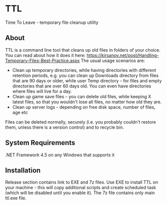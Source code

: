 # TTL
Time To Leave - temporary file cleanup utility
## About
TTL is a command line tool that cleans up old files in folders of your choice. You can read about how it does it here: https://kirsanov.net/post/Handling-Temporary-Files-Best-Practice.aspx
The usual usage scenarios are:
* Clean up temporary directories, while having directories with different retention periods, e.g. you can clean up Downloads directory from files that are 90 days or older, while user Temp directory - for files and empty directories that are over 60 days old. You can even have directories where files will live for a day.
* Clean up game save files - you can delete old files, while keeping X latest files, so that you wouldn't lose all files, no matter how old they are.
* Clean up server logs - depending on free disk space, number of files, age etc

Files can be deleted normally, securely (i.e. you probably couldn't restore them, unless there is a version control) and to recycle bin.

## System Requirements
.NET Framework 4.5 on any Windows that supports it

## Installation
Release section contains link to EXE and 7z files. Use EXE to install TTL on your machine - this will copy additional scripts and create scheduled task (which will be disabled until you enable it). The 7z file contains only main ttl.exe file.
